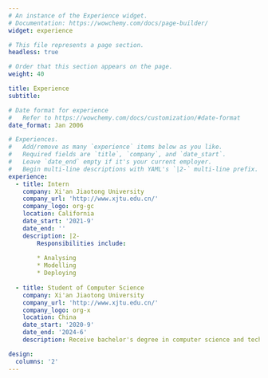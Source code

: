 ```yaml
---
# An instance of the Experience widget.
# Documentation: https://wowchemy.com/docs/page-builder/
widget: experience

# This file represents a page section.
headless: true

# Order that this section appears on the page.
weight: 40

title: Experience
subtitle:

# Date format for experience
#   Refer to https://wowchemy.com/docs/customization/#date-format
date_format: Jan 2006

# Experiences.
#   Add/remove as many `experience` items below as you like.
#   Required fields are `title`, `company`, and `date_start`.
#   Leave `date_end` empty if it's your current employer.
#   Begin multi-line descriptions with YAML's `|2-` multi-line prefix.
experience:
  - title: Intern
    company: Xi'an Jiaotong University
    company_url: 'http://www.xjtu.edu.cn/'
    company_logo: org-gc
    location: California
    date_start: '2021-9'
    date_end: ''
    description: |2-
        Responsibilities include:
        
        * Analysing
        * Modelling
        * Deploying
        
  - title: Student of Computer Science
    company: Xi'an Jiaotong University
    company_url: 'http://www.xjtu.edu.cn/'
    company_logo: org-x
    location: China
    date_start: '2020-9'
    date_end: '2024-6'
    description: Receive bachelor's degree in computer science and technology.

design:
  columns: '2'
---
```


